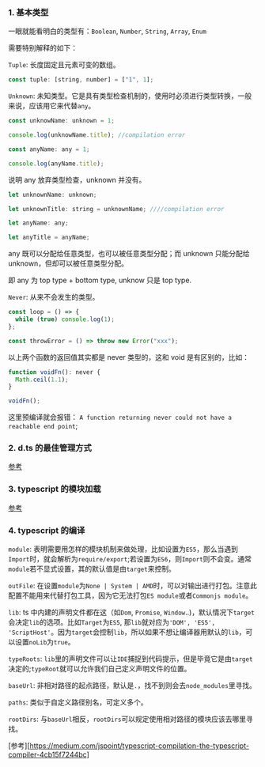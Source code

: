 ### 1. 基本类型

一眼就能看明白的类型有：`Boolean`, `Number`, `String`, `Array`, `Enum`

需要特别解释的如下：

`Tuple`: 长度固定且元素可变的数组。

```js
const tuple: [string, number] = ["1", 1];
```

`Unknown`: 未知类型。它是具有类型检查机制的，使用时必须进行类型转换，一般来说，应该用它来代替`any`。

```js
const unknowName: unknown = 1;

console.log(unknowName.title); //compilation error

const anyName: any = 1;

console.log(anyName.title);
```

说明 any 放弃类型检查，unknown 并没有。

```js
let unknownName: unknown;

let unknownTitle: string = unknownName; ////compilation error

let anyName: any;

let anyTitle = anyName;
```

any 既可以分配给任意类型，也可以被任意类型分配；而 unknown 只能分配给 unknown，但却可以被任意类型分配。

即 any 为 top type + bottom type, unknow 只是 top type.

`Never`: 从来不会发生的类型。

```js
const loop = () => {
  while (true) console.log(1);
};

const throwError = () => throw new Error("xxx");
```

以上两个函数的返回值其实都是 never 类型的，这和 void 是有区别的，比如：

```js
function voidFn(): never {
  Math.ceil(1.1);
}

voidFn();
```
这里预编译就会报错： `A function returning never could not have a reachable end point`;

### 2. d.ts 的最佳管理方式

[参考](https://medium.com/jspoint/typescript-type-declaration-files-4b29077c43)

### 3. typescript 的模块加载

[参考](https://medium.com/jspoint/typescript-module-system-5022cac310f6)

### 4. typescript 的编译

`module`: 表明需要用怎样的模块机制来做处理，比如设置为`ES5`，那么当遇到`Import`时，就会解析为`require/export`;若设置为`ES6`，则`Import`则不会变。通常`module`若不显式设置，其的默认值是由`target`来控制。

`outFile`: 在设置`module`为`None | System | AMD`时，可以对输出进行打包。注意此配置不能用来代替打包工具，因为它无法打包`ES module`或者`Commonjs module`。

`lib`: ts 中内建的声明文件都在这（如`Dom`, `Promise`, `Window`..)，默认情况下`target`会决定`lib`的选项。比如`Target`为`ES5`, 那`lib`就对应为`'DOM', 'ES5', 'ScriptHost'`。因为`target`会控制`lib`，所以如果不想让编译器用默认的`lib`，可以设置`noLib`为`true`。

`typeRoots`: `lib`里的声明文件可以让`IDE`捕捉到代码提示，但是毕竟它是由`target`决定的;`typeRoot`就可以允许我们自己定义声明文件的位置。

`baseUrl`: 非相对路径的起点路径，默认是`.`，找不到则会去`node_modules`里寻找。

`paths`: 类似于自定义路径别名，可定义多个。

`rootDirs`: 与`baseUrl`相反，`rootDirs`可以规定使用相对路径的模块应该去哪里寻找。

[参考][https://medium.com/jspoint/typescript-compilation-the-typescript-compiler-4cb15f7244bc]
